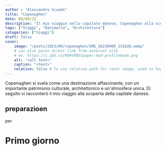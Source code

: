 ```yaml
---
author : "Alessandro Scuado"
title: "Copenaghen"
date: 09/09/23
description: "Il mio viaggio nella capitale danese, Copenaghen alla scoperta della sua storia e arichitettura"
tags: ["Viaggi", "Danimarca", "Architettura"]
categories: ["Viaggi"]
draft: false
cover:
    image: "/posts/2023/09/copenaghen/IMG_20230909_131820.webp"
    # can also paste direct link from external site
    # ex. https://i.ibb.co/K0HVPBd/paper-mod-profilemode.png
    alt: "<alt text>"
    caption: "<text>"
    relative: false # To use relative path for cover image, used in hugo Page-bundles
---
```


Copenaghen si svela come una destinazione affascinante, con un importante patrimonio culturale, architettonico e un'atmosfera unica. Di seguito vi racconterò il mio viaggio alla scoperta della capitale danese.

## preparazioen

per



# Primo giorno

